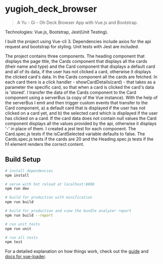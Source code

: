 # yugioh_deck_browser

> A Yu - Gi - Oh Deck Browser App with Vue.js and Bootstrap.

Technologies: Vue.js, Bootstrap, Jest(Unit Testing).

I built the project using  Vue-cli 3. Dependencies include axios for the api request and bootstrap for styling. Unit tests with Jest are included.

The project contains three components. The heading component that displays the page title, the Cards component that displays all the cards (their name and type) and the Card component that displays a default card and all of its data, if the user has not clicked a card, otherwise it displays the clicked card's data. In the Cards component all the cards are fetched. In each card there is a click handler - showCardDetails(card) - that takes as a parameter the specific card, so that when a card is clicked the card's data is 'stored'. I transfer the data of the Cards component to the Card component using a serverBus (a copy of the Vue instance). With the help of the serverBus I emit and then trigger custom events that transfer to the Card component, a) a default card that is displayed if the user has not clicked on a card yet, and b) the selected card which is displayed if the user has clicked on a card. If the card data does not contain null values the Card component displays all the values provided by the api, otherwise it displays '-' in place of them. 
I created a jest test for each component. The Card.spec.js tests if the isCardSelected variable defaults to false. The Cards.spec.js tests if the cards are 20 and the Heading.spec.js tests if the h1 element renders the correct content.


## Build Setup

``` bash
# install dependencies
npm install

# serve with hot reload at localhost:8080
npm run dev

# build for production with minification
npm run build

# build for production and view the bundle analyzer report
npm run build --report

# run unit tests
npm run unit

# run all tests
npm test
```

For a detailed explanation on how things work, check out the [guide](http://vuejs-templates.github.io/webpack/) and [docs for vue-loader](http://vuejs.github.io/vue-loader).

